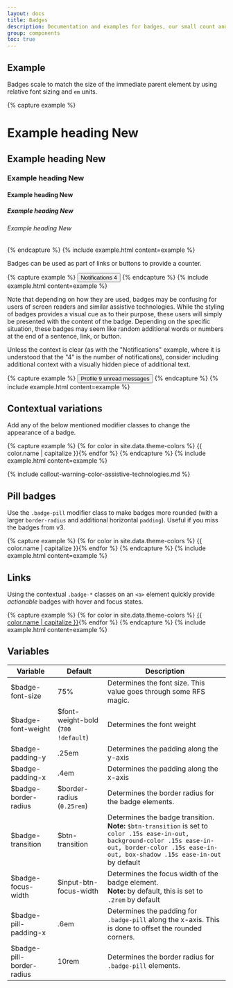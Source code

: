 ```yaml
---
layout: docs
title: Badges
description: Documentation and examples for badges, our small count and labeling component.
group: components
toc: true
---
```


## Example

Badges scale to match the size of the immediate parent element by using relative font sizing and `em` units.

{% capture example %}
<h1>Example heading <span class="badge badge-secondary">New</span></h1>
<h2>Example heading <span class="badge badge-secondary">New</span></h2>
<h3>Example heading <span class="badge badge-secondary">New</span></h3>
<h4>Example heading <span class="badge badge-secondary">New</span></h4>
<h5>Example heading <span class="badge badge-secondary">New</span></h5>
<h6>Example heading <span class="badge badge-secondary">New</span></h6>
{% endcapture %}
{% include example.html content=example %}

Badges can be used as part of links or buttons to provide a counter.

{% capture example %}
<button type="button" class="btn btn-primary">
  Notifications <span class="badge badge-light">4</span>
</button>
{% endcapture %}
{% include example.html content=example %}

Note that depending on how they are used, badges may be confusing for users of screen readers and similar assistive technologies. While the styling of badges provides a visual cue as to their purpose, these users will simply be presented with the content of the badge. Depending on the specific situation, these badges may seem like random additional words or numbers at the end of a sentence, link, or button.

Unless the context is clear (as with the "Notifications" example, where it is understood that the "4" is the number of notifications), consider including additional context with a visually hidden piece of additional text.

{% capture example %}
<button type="button" class="btn btn-primary">
  Profile <span class="badge badge-light">9</span>
  <span class="sr-only">unread messages</span>
</button>
{% endcapture %}
{% include example.html content=example %}

## Contextual variations

Add any of the below mentioned modifier classes to change the appearance of a badge.

{% capture example %}
{% for color in site.data.theme-colors %}
<span class="badge badge-{{ color.name }}">{{ color.name | capitalize }}</span>{% endfor %}
{% endcapture %}
{% include example.html content=example %}

{% include callout-warning-color-assistive-technologies.md %}

## Pill badges

Use the `.badge-pill` modifier class to make badges more rounded (with a larger `border-radius` and additional horizontal `padding`). Useful if you miss the badges from v3.

{% capture example %}
{% for color in site.data.theme-colors %}
<span class="badge badge-pill badge-{{ color.name }}">{{ color.name | capitalize }}</span>{% endfor %}
{% endcapture %}
{% include example.html content=example %}

## Links

Using the contextual `.badge-*` classes on an `<a>` element quickly provide _actionable_ badges with hover and focus states.

{% capture example %}
{% for color in site.data.theme-colors %}
<a href="#" class="badge badge-{{ color.name }}">{{ color.name | capitalize }}</a>{% endfor %}
{% endcapture %}
{% include example.html content=example %}

## Variables

| Variable | Default | Description | 
| --- | --- | --- |
| $badge-font-size | 75% | Determines the font size. This value goes through some RFS magic. |
| $badge-font-weight | $font-weight-bold (`700 !default`) | Determines the font weight |
| $badge-padding-y | .25em | Determines the padding along the y-axis |
| $badge-padding-x | .4em | Determines the padding along the x-axis |
| $badge-border-radius | $border-radius (`0.25rem`) | Determines the border radius for the badge elements.|
| $badge-transition | $btn-transition | Determines the badge transition. <br> **Note:** `$btn-transition` is set to `color .15s ease-in-out, background-color .15s ease-in-out, border-color .15s ease-in-out, box-shadow .15s ease-in-out` by default |
| $badge-focus-width | $input-btn-focus-width | Determines the focus width of the badge element. <br> **Note:** by default, this is set to `.2rem` by default |
| $badge-pill-padding-x | .6em | Determines the padding for `.badge-pill` along the x-axis. This is done to offset the rounded corners. |
| $badge-pill-border-radius | 10rem | Determines the border radius for `.badge-pill` elements. |
